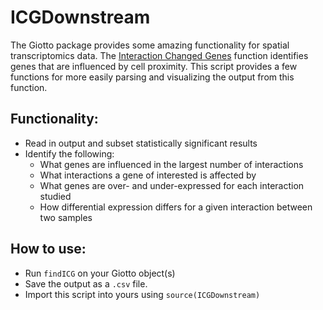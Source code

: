# ICGDownstream
The Giotto package provides some amazing functionality for spatial transcriptomics data. The [Interaction Changed Genes](https://rubd.github.io/Giotto_site/reference/findICG.html) function identifies genes that are influenced by cell proximity. This script provides a few functions for more easily parsing and visualizing the output from this function.

## Functionality:
- Read in output and subset statistically significant results
- Identify the following:
  - What genes are influenced in the largest number of interactions
  - What interactions a gene of interested is affected by
  - What genes are over- and under-expressed for each interaction studied
  - How differential expression differs for a given interaction between two samples

## How to use:
- Run `findICG` on your Giotto object(s)
- Save the output as a `.csv` file.
- Import this script into yours using `source(ICGDownstream)`
